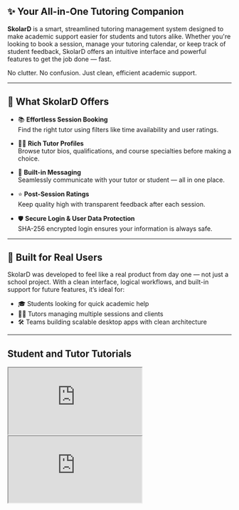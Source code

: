 
## ✨ Your All-in-One Tutoring Companion

**SkolarD** is a smart, streamlined tutoring management system designed to make academic support easier for students and tutors alike. Whether you're looking to book a session, manage your tutoring calendar, or keep track of student feedback, SkolarD offers an intuitive interface and powerful features to get the job done — fast.

No clutter. No confusion. Just clean, efficient academic support.

---

## 🚀 What SkolarD Offers

- 📚 **Effortless Session Booking**  
  Find the right tutor using filters like time availability and user ratings.

- 🧑‍🏫 **Rich Tutor Profiles**  
  Browse tutor bios, qualifications, and course specialties before making a choice.

- 💬 **Built-in Messaging**  
  Seamlessly communicate with your tutor or student — all in one place.

- ⭐ **Post-Session Ratings**  
  Keep quality high with transparent feedback after each session.

- 🛡️ **Secure Login & User Data Protection**  
  SHA-256 encrypted login ensures your information is always safe.

---

## 🧩 Built for Real Users

SkolarD was developed to feel like a real product from day one — not just a school project. With a clean interface, logical workflows, and built-in support for future features, it’s ideal for:

- 🎓 Students looking for quick academic help  
- 👨‍🏫 Tutors managing multiple sessions and clients  
- 🛠️ Teams building scalable desktop apps with clean architecture

---

## Student and Tutor Tutorials

<div class="video-container">
  <iframe src="https://www.youtube.com/embed/GXKNo1-z4fg" allowfullscreen></iframe>
  <iframe src="https://www.youtube.com/embed/Rxy4Y9YgpdQ" allowfullscreen></iframe>
</div>


